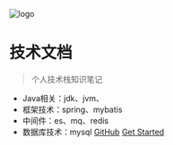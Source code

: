 ![logo](https://docsify.js.org/_media/icon.svg)
# 技术文档
> 个人技术栈知识笔记
* Java相关：jdk、jvm、
* 框架技术：spring、mybatis
* 中间件：es、mq、redis
* 数据库技术：mysql
[GitHub](https://github.com/Geroge1226/lsy-notes.git)
[Get Started](#quick-start)
